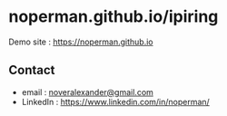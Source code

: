 # noperman.github.io/ipiring

Demo site : https://noperman.github.io
## Contact
- email : noveralexander@gmail.com
- LinkedIn : https://www.linkedin.com/in/noperman/
